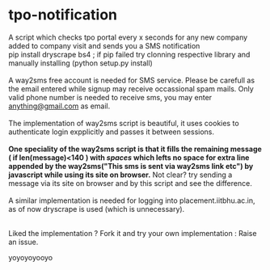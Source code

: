 # tpo-notification
A script which checks tpo portal every x seconds for any new company added to company visit and sends you a SMS notification<br/>
pip install dryscrape bs4 ; if pip failed try clonning respective library and manually installing (python setup.py install)<br/><br/>
A way2sms free account is needed for SMS service. Please be carefull as the email entered while signup may receive occassional spam mails. Only valid phone number is needed to receive sms, you may enter anything@gmail.com as email. <br/>
<br/>The implementation of way2sms script is beautiful, it uses cookies to authenticate login expplicitly and passes it between sessions.<br/><br/>
<strong>One speciality of the way2sms script is that it fills the remaining message ( if len(message)<140 ) with <i>spaces</i>  which lefts no space for extra line appended by the way2sms("This sms is sent via way2sms link etc") by javascript while using its site on browser.</strong> Not clear? try sending a message via its site on browser and by this script and see the difference.<br/><br/>
A similar implementation is needed for logging into placement.iitbhu.ac.in, as of now dryscrape is used (which is unnecessary).<br/><br/>

Liked the implementation ? Fork it and try your own implementation : Raise an issue.

yoyoyoyooyo
